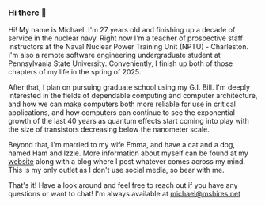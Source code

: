 ### Hi there 👋

Hi! My name is Michael. I'm 27 years old and finishing up a decade of service in the nuclear navy. Right now I'm a teacher of prospective staff instructors at the Naval Nuclear Power Training Unit (NPTU) - Charleston. I'm also a remote software engineering undergraduate student at Pennsylvania State University. Conveniently, I finish up both of those chapters of my life in the spring of 2025.

After that, I plan on pursuing graduate school using my G.I. Bill. I'm deeply interested in the fields of dependable computing and computer architecture, and how we can make computers both more reliable for use in critical applications, and how computers can continue to see the exponential growth of the last 40 years as quantum effects start coming into play with the size of transistors decreasing below the nanometer scale.

Beyond that, I'm married to my wife Emma, and have a cat and a dog, named Ham and Izzie. More information about myself can be found at my [website](https://www.mshires.net) along with a blog where I post whatever comes across my mind. This is my only outlet as I don't use social media, so bear with me.

That's it! Have a look around and feel free to reach out if you have any questions or want to chat! I'm always available at michael@mshires.net
<!--
**MichaelShires/MichaelShires** is a ✨ _special_ ✨ repository because its `README.md` (this file) appears on your GitHub profile.

Here are some ideas to get you started:

- 🔭 I’m currently working on ...
- 🌱 I’m currently learning ...
- 👯 I’m looking to collaborate on ...
- 🤔 I’m looking for help with ...
- 💬 Ask me about ...
- 📫 How to reach me: ...
- 😄 Pronouns: ...
- ⚡ Fun fact: ...
-->
